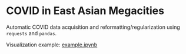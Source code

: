 # COVID in East Asian Megacities

Automatic COVID data acquisition and reformatting/regularization using `requests` and `pandas`.

Visualization example: [example.ipynb](./example.ipynb)
